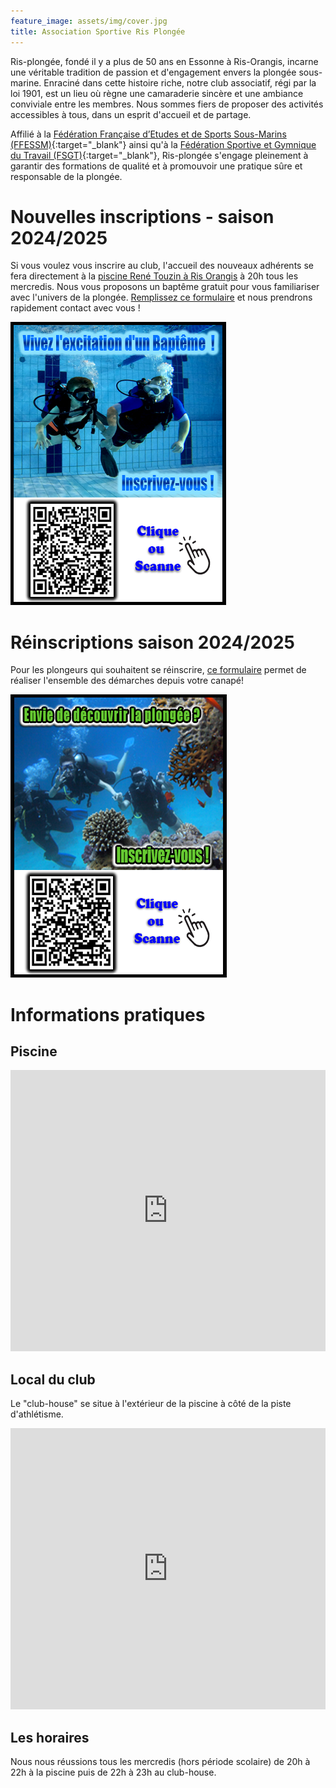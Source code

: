 ```yaml
---
feature_image: assets/img/cover.jpg
title: Association Sportive Ris Plongée
---
```


Ris-plongée, fondé il y a plus de 50 ans en Essonne à Ris-Orangis, incarne une véritable tradition de passion et d'engagement envers la plongée sous-marine. Enraciné dans cette histoire riche, notre club associatif, régi par la loi 1901, est un lieu où règne une camaraderie sincère et une ambiance conviviale entre les membres. Nous sommes fiers de proposer des activités accessibles à tous, dans un esprit d'accueil et de partage.

Affilié à la [Fédération Française d’Etudes et de Sports Sous-Marins (FFESSM)](https://ffessm.fr/){:target="_blank"} ainsi qu'à la [Fédération Sportive et Gymnique du Travail (FSGT)](https://plongee-fsgt.org/){:target="_blank"}, Ris-plongée s'engage pleinement à garantir des formations de qualité et à promouvoir une pratique sûre et responsable de la plongée.

# Nouvelles inscriptions - saison 2024/2025

Si vous voulez vous inscrire au club, l'accueil des nouveaux adhérents se fera directement à la [piscine René Touzin à Ris Orangis](https://www.grandparissud.fr/equipement/piscine-rene-touzin/) à 20h tous les mercredis. Nous vous proposons un baptême gratuit pour vous familiariser avec l'univers de la plongée. [Remplissez ce formulaire](https://www.helloasso.com/associations/asrp-ris-plongee/evenements/bapteme-de-plongee-2024-2025) et nous prendrons rapidement contact avec vous !

<div>
    <a href='https://www.helloasso.com/associations/asrp-ris-plongee/evenements/bapteme-de-plongee-2024-2025'>
        <img src='assets/img/baptism.png' alt ='bapteme de plongee' />
    </a>
</div>

# Réinscriptions saison 2024/2025

Pour les plongeurs qui souhaitent se réinscrire, [ce formulaire](https://www.helloasso.com/associations/asrp-ris-plongee/adhesions/adhesion-2024-2025) permet de réaliser l'ensemble des démarches depuis votre canapé!

<div>
    <a href='https://www.helloasso.com/associations/asrp-ris-plongee/adhesions/adhesion-2024-2025'>
        <img src='assets/img/subscribe.png' alt='inscription à Ris Plongée' />
    </a>
</div>

# Informations pratiques

## Piscine

<iframe src="https://www.google.com/maps/embed?pb=!1m18!1m12!1m3!1d2636.0568518646915!2d2.4038455000000054!3d48.64702759999999!2m3!1f0!2f0!3f0!3m2!1i1024!2i768!4f13.1!3m3!1m2!1s0x47e5de51fefb2771%3A0x661f191049530983!2sPiscine%20Ren%C3%A9%20Touzin!5e0!3m2!1sfr!2sfr!4v1728819874096!5m2!1sfr!2sfr" width="100%" height="450px" style="border:0;" allowfullscreen="" loading="lazy" referrerpolicy="no-referrer-when-downgrade"></iframe>

## Local du club

Le "club-house" se situe à l'extérieur de la piscine à côté de la piste d'athlétisme.

<iframe src="https://www.google.com/maps/embed?pb=!1m18!1m12!1m3!1d2635.99502384619!2d2.402720199999991!3d48.64821040000001!2m3!1f0!2f0!3f0!3m2!1i1024!2i768!4f13.1!3m3!1m2!1s0x47e5de51fefb2771%3A0xb8f5616a8fea14c1!2sRis%20Plong%C3%A9e!5e0!3m2!1sfr!2sfr!4v1728819822139!5m2!1sfr!2sfr" width="100%" height="450px" style="border:0;" allowfullscreen="" loading="lazy" referrerpolicy="no-referrer-when-downgrade"></iframe>

## Les horaires

Nous nous réussions tous les mercredis (hors période scolaire) de 20h à 22h à la piscine puis de 22h à 23h au club-house.
